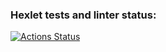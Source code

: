 ### Hexlet tests and linter status:
[![Actions Status](https://github.com/taponomarev/php-project-lvl4/workflows/hexlet-check/badge.svg)](https://github.com/taponomarev/php-project-lvl4/actions)